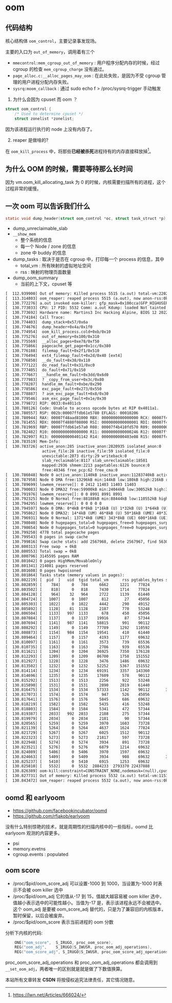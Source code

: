 # oom

## 代码结构
核心结构体 `oom_control`，主要记录事发现场。

主要的入口为 `out_of_memory`，调用着有三个
- `mmecontrol:mem_cgroup_out_of_memory` : 用户程序分配内存的时候，经过 cgroup 的检查 `mem_cgroup_charge` 没有通过。
- `page_alloc.c:__alloc_pages_may_oom` : 在此处失败，是因为不受 cgroup 管理的用户进程分配内存失败。
- `sysrq:moom_callback` : 通过  sudo echo f > /proc/sysrq-trigger 手动触发

1. 为什么会因为 cpuset 而 oom ？
```c
struct oom_control {
	/* Used to determine cpuset */
	struct zonelist *zonelist;
```
因为该进程运行执行的 node 上没有内存了。

2. reaper 是做啥的?

在 `oom_kill_process` 中，将那些**已经被杀死**进程持有的内存直接释放掉[^1]。

## 为什么 OOM 的时候，需要等待那么长时间
因为 vm.oom_kill_allocating_task 为 0 的时候，内核需要扫描所有的进程，这个过程非常的缓慢。

## 一次 oom 可以告诉我们什么

```c
static void dump_header(struct oom_control *oc, struct task_struct *p)
```
- dump_unreclaimable_slab
- `__show_mem`
  - 整个系统的信息
  - 每一个 Node / zone 的信息
  - zone 中 buddy 的信息
- dump_tasks : 取决于是否在 cgroup 中，打印每一个 process 的信息，其中
  - total_vm : 所有映射的虚拟地址空间
  - rss : 映射的物理页面数量
- dump_oom_summary
  - 当前的上下文，cpuset 等

```txt
[  112.939900] Out of memory: Killed process 5515 (a.out) total-vm:22022692kB, anon-rss:10875852kB, file-rss:1336kB, shmem-rss:0kB, UID:0 pgtables:41296kB oom_score_adj:0
[  113.314803] oom_reaper: reaped process 5515 (a.out), now anon-rss:0kB, file-rss:0kB, shmem-rss:0kB
[  130.772276] a.out invoked oom-killer: gfp_mask=0x100cca(GFP_HIGHUSER_MOVABLE), order=0, oom_score_adj=0
[  130.773033] CPU: 17 PID: 5532 Comm: a.out Kdump: loaded Not tainted 5.10.0-60.18.0.50.oe2203.x86_64 #1
[  130.773692] Hardware name: Martins3 Inc Hacking Alpine, BIOS 12 2022-2-2
[  130.774184] Call Trace:
[  130.774403]  dump_stack+0x57/0x6a
[  130.774676]  dump_header+0x4a/0x1f0
[  130.774954]  oom_kill_process.cold+0xb/0x10
[  130.775276]  out_of_memory+0x100/0x310
[  130.775569]  __alloc_pages+0xe78/0xf50
[  130.775866]  pagecache_get_page+0x1cc/0x380
[  130.776188]  filemap_fault+0x2f1/0x510
[  130.776494]  ext4_filemap_fault+0x2d/0x40 [ext4]
[  130.776850]  __do_fault+0x38/0x110
[  130.777122]  do_read_fault+0x31/0xc0
[  130.777405]  do_fault+0x71/0x150
[  130.777667]  __handle_mm_fault+0x3dd/0x6d0
[  130.777983]  ? _copy_from_user+0x3c/0x80
[  130.778287]  handle_mm_fault+0xbe/0x290
[  130.778586]  exc_page_fault+0x273/0x550
[  130.778887]  ? asm_exc_page_fault+0x8/0x30
[  130.779546]  asm_exc_page_fault+0x1e/0x30
[  130.779872] RIP: 0033:0x4011cb
[  130.780126] Code: Unable to access opcode bytes at RIP 0x4011a1.
[  130.780557] RSP: 002b:00007ffdb61e5780 EFLAGS: 00010206
[  130.780944] RAX: 00007f48aad81000 RBX: 0000000000000000 RCX: 00007f4b41007887
[  130.781455] RDX: 00007f4880f08000 RSI: 0000000000000001 RDI: 00007f4b410fd570
[  130.781969] RBP: 00007ffdb61e57a0 R08: 00007f4b410fd570 R09: 000000000000000b
[  130.782482] R10: 0000000000000000 R11: 0000000000000246 R12: 00007ffdb61e58b8
[  130.782997] R13: 0000000000401142 R14: 0000000000403e08 R15: 00007f4b41150000
[  130.783519] Mem-Info:
[  130.783726] active_anon:285 inactive_anon:2820935 isolated_anon:0
                active_file:28 inactive_file:59 isolated_file:0
                unevictable:2873 dirty:29 writeback:0
                slab_reclaimable:8117 slab_unreclaimable:18581
                mapped:2936 shmem:2213 pagetables:6126 bounce:0
                free:40346 free_pcp:62 free_cma:0
[  130.786048] Node 0 active_anon:1140kB inactive_anon:11283740kB active_file:112kB inactive_file:236kB unevictable:11492kB isolated(anon):0kB isolated(file):0kB mapped:11744kB dirty:116kB writeback:0kB shmem:8852kB shmem_thp: 0kB shmem_pmdmapped: 0kB anon_thp: 10727424kB writeback_tmp:0kB kernel_stack:6896kB all_unreclaimable? yes
[  130.787958] Node 0 DMA free:13296kB min:144kB low:180kB high:216kB reserved_highatomic:0KB active_anon:0kB inactive_anon:0kB active_file:0kB inactive_file:0kB unevictable:0kB writepending:0kB present:15992kB managed:15360kB mlocked:0kB pagetables:0kB bounce:0kB free_pcp:0kB local_pcp:0kB free_cma:0kB
[  130.789699] lowmem_reserve[]: 0 2412 11403 11403 11403
[  130.790083] Node 0 DMA32 free:59900kB min:24044kB low:30052kB high:36060kB reserved_highatomic:0KB active_anon:0kB inactive_anon:2439692kB active_file:172kB inactive_file:84kB unevictable:0kB writepending:0kB present:3129204kB managed:2503388kB mlocked:0kB pagetables:80kB bounce:0kB free_pcp:248kB local_pcp:248kB free_cma:0kB
[  130.791976] lowmem_reserve[]: 0 0 8991 8991 8991
[  130.792325] Node 0 Normal free:88188kB min:88444kB low:110552kB high:132660kB reserved_highatomic:0KB active_anon:1140kB inactive_anon:8843776kB active_file:268kB inactive_file:68kB unevictable:11492kB writepending:116kB present:9437184kB managed:9207308kB mlocked:11492kB pagetables:24424kB bounce:0kB free_pcp:0kB local_pcp:0kB free_cma:0kB
[  130.794295] lowmem_reserve[]: 0 0 0 0 0
[  130.794597] Node 0 DMA: 0*4kB 0*8kB 1*16kB (U) 1*32kB (U) 1*64kB (U) 1*128kB (U) 1*256kB (U) 1*512kB (U) 0*1024kB 2*2048kB (UM) 2*4096kB (M) = 13296kB
[  130.795862] Node 0 DMA32: 14*4kB (UM) 46*8kB (U) 50*16kB (UME) 40*32kB (UE) 31*64kB (UE) 25*128kB (UME) 17*256kB (UME) 17*512kB (UM) 39*1024kB (UME) 0*2048kB 0*4096kB = 60680kB
[  130.796931] Node 0 Normal: 1371*4kB (UME) 343*8kB (UE) 600*16kB (UE) 394*32kB (UME) 222*64kB (UME) 153*128kB (UME) 60*256kB (UE) 19*512kB (UME) 3*1024kB (U) 0*2048kB 0*4096kB = 92388kB
[  130.798040] Node 0 hugepages_total=0 hugepages_free=0 hugepages_surp=0 hugepages_size=1048576kB
[  130.798654] Node 0 hugepages_total=0 hugepages_free=0 hugepages_surp=0 hugepages_size=2048kB
[  130.799250] 4778 total pagecache pages
[  130.799543] 0 pages in swap cache
[  130.799816] Swap cache stats: add 2567968, delete 2567967, find 5630/8293
[  130.800313] Free swap  = 0kB
[  130.800553] Total swap = 0kB
[  130.800796] 3145595 pages RAM
[  130.801042] 0 pages HighMem/MovableOnly
[  130.801341] 214081 pages reserved
[  130.801608] 0 pages hwpoisoned
[  130.801864] Tasks state (memory values in pages):
[  130.802219] [  pid  ]   uid  tgid total_vm      rss pgtables_bytes swapents oom_score_adj name
[  130.802859] [    784]     0   784     6662     1221    77824        0          -250 systemd-journal
[  130.803502] [    818]     0   818     7430     1714    77824        0         -1000 systemd-udevd
[  130.804128] [    964]    32   964     2722     1139    61440        0             0 rpcbind
[  130.804724] [   1007]     0  1007      812       27    45056        0             0 mdadm
[  130.805303] [   1022]     0  1022     4442      290    49152        0         -1000 auditd
[  130.805892] [   1128]    81  1128     2187      770    53248        0          -900 dbus-daemon
[  130.806504] [   1133]   997  1133      678      450    45056        0             0 lsmd
[  130.807084] [   1137]     0  1137    19916       87    57344        0          -500 irqbalance
[  130.807694] [   1141]   987  1141    58815      991    90112        0             0 polkitd
[  130.808292] [   1149]     0  1149    77789     1292   110592        0             0 rngd
[  130.808873] [   1154]   984  1154    19541      410    61440        0             0 chronyd
[  130.809464] [   1157]     0  1157     4193     1177    69632        0             0 systemd-logind
[  130.810097] [   1161]     0  1161     3573      739    65536        0             0 systemd-machine
[  130.810735] [   1163]     0  1163     2786      939    65536        0             0 restorecond
[  130.811621] [   1204]     0  1204    36925     7350   176128        0             0 firewalld
[  130.812293] [   1209]     0  1209    86700     1758   151552        0             0 NetworkManager
[  130.812927] [   1228]     0  1228     3476     1486    69632        0         -1000 sshd
[  130.813502] [   1232]     0  1232    52252     5367   151552        0             0 targetclid
[  130.814114] [   1234]     0  1234    69191     3357   143360        0             0 tuned
[  130.814696] [   1235]     0  1235    17609      578    90112        0             0 gssproxy
[  130.815292] [   1513]     0  1513     2256      922    53248        0             0 dhclient
[  130.815890] [   1531]     0  1531     2890     2819    61440        0           -17 iscsid
[  130.816475] [   1534]     0  1534    57333     1142    90112       34             0 rsyslogd
[  130.817073] [   1574]     0  1574      947      526    45056        0             0 atd
[  130.817641] [   1576]     0  1576     5845      686    69632        0             0 crond
[  130.818219] [   1582]     0  1582     5435      416    53248        0             0 agetty
[  130.818803] [   1584]     0  1584     5341      472    57344        0             0 agetty
[  130.819387] [   2033]   992  2033     2188      275    57344        0             0 dnsmasq
[  130.819979] [   2034]     0  2034     2181       90    57344        0             0 dnsmasq
[  130.820565] [   5259]     0  5259     3970     1603    73728        0             0 sshd
[  130.821139] [   5264]     0  5264     4637     1624    77824        0             0 systemd
[  130.821729] [   5267]     0  5267     6025     1512    90112        0             0 (sd-pam)
[  130.822323] [   5273]     0  5273    21817      597    73728        0             0 gcr-ssh-agent
[  130.822948] [   5274]     0  5274     3934      891    73728        0             0 sshd
[  130.823521] [   5276]     0  5276     6879     1214    69632        0             0 zsh
[  130.824089] [   5406]     0  5406     3970     1597    69632        0             0 sshd
[  130.824663] [   5409]     0  5409     3934      908    69632       30             0 sshd
[  130.825237] [   5410]     0  5410     6915     1253    69632        0             0 zsh
[  130.825810] [   5532]     0  5532  2884233  2793370 22437888        0             0 a.out
[  130.826389] oom-kill:constraint=CONSTRAINT_NONE,nodemask=(null),cpuset=/,mems_allowed=0,global_oom,task_memcg=/user.slice/user-0.slice/session-3.scope,task=a.out,pid=5532,uid=0
[  130.827731] Out of memory: Killed process 5532 (a.out) total-vm:11536932kB, anon-rss:11172224kB, file-rss:1256kB, shmem-rss:0kB, UID:0 pgtables:21912kB oom_score_adj:0
[  130.843472] oom_reaper: reaped process 5532 (a.out), now anon-rss:0kB, file-rss:0kB, shmem-rss:0kB
```

## oomd 和 earlyoom
- https://github.com/facebookincubator/oomd
- https://github.com/rfjakob/earlyoom

没有什么特别惊艳的技术，就是周期性的扫描内核中的一些指标，oomd 比 earlyoom 观测的内容更多。
- psi
- memory.evetns
- cgroup.events : populated

## oom score
- /proc/$pid/oom_score_adj 可以设置-1000 到 1000，当设置为-1000 时表示不会被 oom killer 选中
- /proc/$pid/oom_adj 它的值从-17 到 15，值越大越容易被 oom killer 选中，值越小表示选中的可能性越小。当值为-17 是，表示该进程永远不会被选中。这个 oom_adj 是要被 oom_score_adj 替代的，只是为了兼容旧的内核版本，暂时保留，以后会被废弃。
- /proc/$pid/oom_score 表示当前进程的 oom 分数


分析下内核的代码:
```c
	ONE("oom_score",  S_IRUGO, proc_oom_score),
	REG("oom_adj",    S_IRUGO|S_IWUSR, proc_oom_adj_operations),
	REG("oom_score_adj", S_IRUGO|S_IWUSR, proc_oom_score_adj_operations),
```
proc_oom_score_adj_operations  和 proc_oom_adj_operations 都会调用到 `__set_oom_adj`，两者唯一的区别就是就是做了下数值换算。


[^1]: https://lwn.net/Articles/666024/
<script src="https://giscus.app/client.js"
        data-repo="martins3/martins3.github.io"
        data-repo-id="MDEwOlJlcG9zaXRvcnkyOTc4MjA0MDg="
        data-category="Show and tell"
        data-category-id="MDE4OkRpc2N1c3Npb25DYXRlZ29yeTMyMDMzNjY4"
        data-mapping="pathname"
        data-reactions-enabled="1"
        data-emit-metadata="0"
        data-theme="light"
        data-lang="zh-CN"
        crossorigin="anonymous"
        async>
</script>

本站所有文章转发 **CSDN** 将按侵权追究法律责任，其它情况随意。
